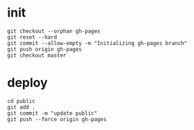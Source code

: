 

# init
```shell
git checkout --orphan gh-pages
git reset --hard
git commit --allow-empty -m "Initializing gh-pages branch"
git push origin gh-pages
git checkout master
```

# deploy
```shell
cd public
git add .
git commit -m "update public"
git push --force origin gh-pages


```


